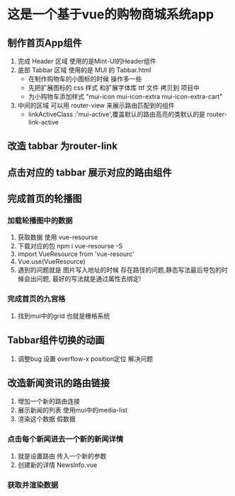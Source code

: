 # 这是一个基于vue的购物商城系统app

## 制作首页App组件

1. 完成 Header 区域 使用的是Mint-UI的Header组件
2. 底部 Tabbar 区域  使用的是 MUI 的 Tabbar.html
    + 在制作购物车的小图标的时候 操作多一些
    + 先把扩展图标的 css 样式 和扩展字体库 ttf 文件 拷贝到 项目中
    + 为小购物车添加样式 "mui-icon mui-icon-extra mui-icon-extra-cart"
3. 中间的区域 可以用 router-view 来展示路由匹配到的组件
    + linkActiveClass :'mui-active',覆盖默认的路由高亮的类默认的是 router-link-active

## 改造 tabbar 为router-link

## 点击对应的 tabbar 展示对应的路由组件

## 完成首页的轮播图

### 加载轮播图中的数据

1. 获取数据 使用 vue-resourse
2. 下载对应的包  npm i vue-resourse -S
3. import VueResource from 'vue-resourc'
4. Vue.use(VueResource)
5. 遇到的问题就是 图片写入地址的时候 存在路径的问题,静态写法最后导包的时候会出问题,
最好的写法就是通过属性去绑定!

### 完成首页的九宫格

1. 找到mui中的grid 也就是栅格系统

## Tabbar组件切换的动画

1. 调整bug 设置 overflow-x position定位 解决问题

## 改造新闻资讯的路由链接

1. 增加一个新的路由连接
2. 展示新闻的列表   使用mui中的media-list
3. 渲染这个数据   假数据

### 点击每个新闻进去一个新的新闻详情

1. 就是设置路由 传入一个新的参数
2. 创建新的详情 NewsInfo.vue

### 获取并渲染数据
